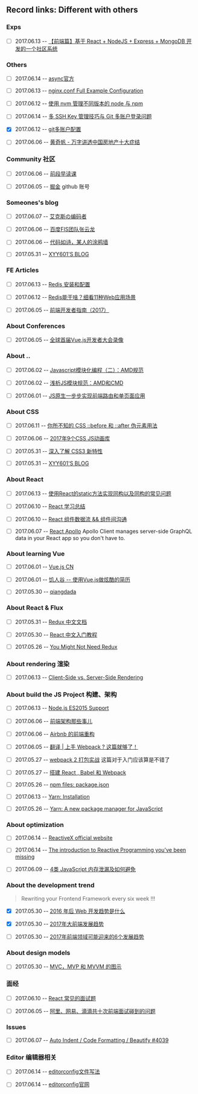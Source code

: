 ## Record links: Different with others


### Exps
- [ ] 2017.06.13 -- [【前端篇】基于 React + NodeJS + Express + MongoDB 开发的一个社区系统](http://react-china.org/t/react-nodejs-express-mongodb/10928)



### Others
- [ ] 2017.06.14 -- [async官方](https://caolan.github.io/async/docs.html#map)
- [ ] 2017.06.13 -- [nginx.conf Full Example Configuration](https://www.nginx.com/resources/wiki/start/topics/examples/full/)
- [ ] 2017.06.12 -- [使用 nvm 管理不同版本的 node 与 npm](http://bubkoo.com/2017/01/08/quick-tip-multiple-versions-node-nvm/)
- [ ] 2017.06.14 -- [多 SSH Key 管理技巧与 Git 多账户登录问题](http://www.barretlee.com/blog/2016/03/09/config-in-ssh-after-troubling-git-connection/)
- [x] 2017.06.12 -- [git多账户配置](https://www.zybuluo.com/muyanfeixiang/note/45143)
- [ ] 2017.06.06 -- [黄奇帆 - 万字讲透中国房地产十大症结](https://zhuanlan.zhihu.com/p/27187465)


### Community 社区
- [ ] 2017.06.06 -- [前段早读课](http://www.zaoduke.net/)
- [ ] 2017.06.05 -- [掘金](https://juejin.im/) github 账号


### Someones's blog
- [ ] 2017.06.07 -- [艾克斯の编码者](https://xcoder.in/)
- [ ] 2017.06.06 -- [百度FIS团队张云龙](https://github.com/fouber/blog/)
- [ ] 2017.06.06 -- [代码如诗，某人的涂鸦墙](https://lingmissing.github.io/)
- [ ] 2017.05.31 -- [XYY601'S BLOG](http://xyy601-blog.logdown.com/)


### FE Articles
- [ ] 2017.06.13 -- [Redis 安装和配置](https://github.com/judasn/Linux-Tutorial/blob/master/Redis-Install-And-Settings.md)
- [ ] 2017.06.12 -- [Redis能干啥？细看11种Web应用场景](http://os.51cto.com/art/201107/278292.htm)
- [ ] 2017.06.05 -- [前端开发者指南（2017）](https://juejin.im/post/592faca42f301e006bc791e0)


### About Conferences
- [ ] 2017.06.05 -- [全球首届Vue.js开发者大会录像](https://vue.w3ctech.com/#schedule)


### About ..
- [ ] 2017.06.02 -- [Javascript模块化编程（二）：AMD规范](http://www.ruanyifeng.com/blog/2012/10/asynchronous_module_definition.html)
- [ ] 2017.06.02 -- [浅析JS模块规范：AMD和CMD](http://ghmagical.com/article/page/id/N7VY7Hg4TlgW%E5%BC%82%E6%AD%A5%E6%A8%A1%E5%9D%97%E5%AE%9A%E4%B9%89Common%20Module%20Definition)
- [ ] 2017.06.01 -- [JS原生一步步实现前端路由和单页面应用](https://segmentfault.com/a/1190000007422616)


### About CSS
- [ ] 2017.06.11 -- [你所不知的 CSS ::before 和 ::after 伪元素用法](http://blog.dimpurr.com/css-before-after/)
- [ ] 2017.06.06 -- [2017年9个CSS JS动画库](https://www.sitepoint.com/our-top-9-animation-libraries/)
- [ ] 2017.05.31 -- [深入了解 CSS3 新特性](https://www.ibm.com/developerworks/cn/web/1202_zhouxiang_css3/index.html)
- [ ] 2017.05.31 -- [XYY601'S BLOG](http://xyy601-blog.logdown.com/)


### About React
- [ ] 2017.06.13 -- [使用React的static方法实现同构以及同构的常见问题](http://blog.csdn.net/liangklfang/article/details/72853108)
- [ ] 2017.06.10 -- [React 学习总结](http://www.jianshu.com/p/1ca3fe9784cc)
- [ ] 2017.06.10 -- [React 组件数据流 && 组件间沟通](https://segmentfault.com/a/1190000006831820)
- [ ] 2017.06.07 -- [React Apollo](http://dev.apollodata.com/react/) Apollo Client manages server-side GraphQL data in your React app so you don't have to.


### About learning Vue
- [ ] 2017.06.01 -- [Vue.js CN](https://cn.vuejs.org/v2/guide/comparison.html)
- [ ] 2017.06.01 -- [饥人谷 -- 使用Vue.js做炫酷的简历](https://jirengu.com/app/watch/1559/1?vsum=1)
- [ ] 2017.05.30 -- [qiangdada](https://my.oschina.net/qiangdada/home)


### About React & Flux
- [ ] 2017.05.31 -- [Redux 中文文档](http://cn.redux.js.org/)
- [ ] 2017.05.30 -- [React 中文入门教程](https://hulufei.gitbooks.io/react-tutorial/content/redux-basic.html)
- [ ] 2017.05.26 -- [You Might Not Need Redux](https://medium.com/@dan_abramov/you-might-not-need-redux-be46360cf367)


### About rendering 渲染
- [ ] 2017.06.13 -- [Client-Side vs. Server-Side Rendering](http://openmymind.net/2012/5/30/Client-Side-vs-Server-Side-Rendering/)

### About build the JS Project 构建、架构
- [ ] 2017.06.13 -- [Node.js ES2015 Support](http://node.green/)
- [ ] 2017.06.06 -- [前端架构那些事儿](http://kb.cnblogs.com/page/210101/)
- [ ] 2017.06.06 -- [Airbnb 的前端重构](https://juejin.im/post/592e3af8ac502e006c9c3f1f)
- [ ] 2017.06.05 -- [翻译 | 上手 Webpack ? 这篇就够了！](https://juejin.im/post/58ef0c43570c3500561b9a94)
- [ ] 2017.05.27 -- [webpack 2 打包实战](https://zhuanlan.zhihu.com/p/27046322) 这篇对于入门应该算是不错了
- [ ] 2017.05.27 -- [搭建 React , Babel 和 Webpack](http://fuxiaohei.me/2016/5/5/react-babel-webpack-start.html)
- [ ] 2017.05.26 -- [npm files: package.json](https://docs.npmjs.com/files/package.json)
- [ ] 2017.06.13 -- [Yarn: Installation](https://yarnpkg.com/lang/en/docs/install/)
- [ ] 2017.05.26 -- [Yarn: A new package manager for JavaScript](https://code.facebook.com/posts/1840075619545360)


### About optimization
- [ ] 2017.06.14 -- [ReactiveX official website](http://reactivex.io/)
- [ ] 2017.06.14 -- [The introduction to Reactive Programming you've been missing](https://gist.github.com/staltz/868e7e9bc2a7b8c1f754)
- [ ] 2017.06.09 -- [4类 JavaScript 内存泄漏及如何避免](https://jinlong.github.io/2016/05/01/4-Types-of-Memory-Leaks-in-JavaScript-and-How-to-Get-Rid-Of-Them/)



### About the development trend
> Rewriting your Frontend Framework every six week !!!

- [x] 2017.05.30 -- [2016 年后 Web 开发趋势是什么](http://yafeilee.me/blogs/86)
- [x] 2017.05.30 -- [2017年大前端发展趋势](http://www.jianshu.com/p/0b1b930fd6f8)
- [ ] 2017.05.30 -- [2017年前端领域可能迎来的6个发展趋势 ](http://blog.sina.com.cn/s/blog_69b7d63a0102x82x.html)


### About design models
- [ ] 2017.05.30 -- [MVC，MVP 和 MVVM 的图示](http://www.ruanyifeng.com/blog/2015/02/mvcmvp_mvvm.html)


### 面经
- [ ] 2017.06.10 -- [React 常见的面试题](https://yuhongjun.github.io/tech/2017/04/21/React-%E5%B8%B8%E8%A7%81%E7%9A%84%E9%9D%A2%E8%AF%95%E9%A2%98.html)
- [ ] 2017.06.05 -- [阿里、网易、滴滴共十次前端面试碰到的问题](https://juejin.im/post/59316e682f301e0058378558)


### Issues
- [ ] 2017.06.07 -- [Auto Indent / Code Formatting / Beautify #4039](https://github.com/Microsoft/vscode/issues/4039)


### Editor 编辑器相关
- [ ] 2017.06.14 -- [editorconfig文件写法](http://www.alloyteam.com/2014/12/editor-config/)
- [ ] 2017.06.14 -- [editorconfig官网](http://editorconfig.org/)

